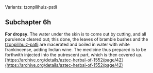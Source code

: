 Variants: tzonpilihuiz-patli  

## Subchapter 6h  
**For dropsy.** The water under the skin is to come out by cutting, and all purulence cleared out; this done, the leaves of bramble bushes and the [tzonpilihuiz-patli](Tzonpilihuiz-patli.md) are macerated and boiled in water with white frankincense, adding Indian wine. The medicine thus prepared is to be forthwith injected into the putrescent part, which is then covered up.  
[https://archive.org/details/aztec-herbal-of-1552/page/42](https://archive.org/details/aztec-herbal-of-1552/page/42)  

